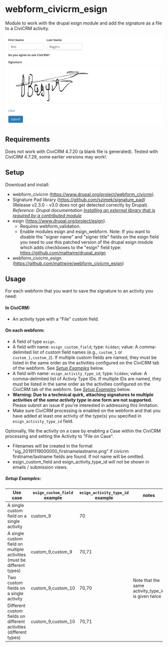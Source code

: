 # webform_civicrm_esign

Module to work with the drupal esign module and add the signature as a file to a CiviCRM activity.

![Example](screenshot.png)

## Requirements
Does not work with CiviCRM 4.7.20 (a blank file is generated). Tested with CiviCRM 4.7.29, some earlier versions may work!.

## Setup
Download and install:
- webform_civicrm (https://www.drupal.org/project/webform_civicrm).
- Signature Pad library (https://github.com/szimek/signature_pad) (Release v2.3.0 - v3.0 does not get detected correctly by Drupal). _Reference: Drupal documentation [Installing an external library that is required by a contributed module
](https://www.drupal.org/docs/7/modules/libraries-api/installing-an-external-library-that-is-required-by-a-contributed-module)_
- esign (https://www.drupal.org/project/esign).
  - Requires webform_validation.
  - Enable modules esign and esign_webform.
  Note: If you want to disable the "signer name" and "signer title" fields on the esign field you need to use this patched version of the drupal esign module which adds checkboxes to the "esign" field type: https://github.com/mattwire/drupal_esign
- webform_civicrm_esign (https://github.com/mattwire/webform_civicrm_esign)

## Usage
For each webform that you want to save the signature to an activity you need:

#### In CiviCRM:

* An activity type with a "File" custom field.

#### On each webform:

* A field of type `esign`.
* A field with name: `esign_custom_field`; type: `hidden`; value: A comma-delimited list of custom field names (e.g., `custom_1` or `custom_1,custom_2`). If multiple custom fields are named, they must be listed in the same order as the activities configured on the CiviCRM tab of the webform. See _[Setup Examples](#setup-examples)_ below.
* A field with name: `esign_activity_type_id`; type: `hidden`; value: A comma-delimited list of Activiy Type IDs. If multiple IDs are named, they must be listed in the same order as the activities configured on the CiviCRM tab of the webform. See _[Setup Examples](#setup-examples)_ below.
* **Warning: Due to a technical quirk, attaching signatures to multiple activities of the _same activity type_ in one form are not supported.** Please submit an issue if you're interested in addressing this limitation.
* Make sure CiviCRM processing is enabled on the webform and that you have added at least one activity of the type(s) you specified in `esign_activity_type_id` field.

Optionally, file the activity on a case by enabling a Case within the CiviCRM processing and setting the Activity to "File on Case".

* Filenames will be created in the format "sig_20191119000000_firstnamelastname.png" if civicrm firstname/lastname fields are found.  If not name will be omitted.
* esign_custom_field and esign_activity_type_id will not be shown in emails / submission views.

##### Setup Examples:

|Use case|`esign_custom_field`<br />example|`esign_activity_type_id`<br />example|notes|
|---|---|---|---|
|A single custom field on a single activity|custom_9|70||
|A single custom field on multiple activities (must be different types)|custom_9,custom_9|70,71||
|Two custom fields on a single activity|custom_9,custom_10|70,70|Note that the same activity_type_id is given twice|
|Different custom fields on different activities (different types)|custom_9,custom_10|70,71||

